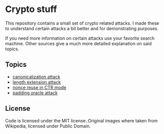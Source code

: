 Crypto stuff
============
This repository contains a small set of crypto related attacks.
I made these to understand certain attacks a bit better and for demonstrating purposes.

If you need more information on certain attacks use your favorite search machine.
Other sources give a much more detailed explanation on said topics.

Topics
------
- [canonicalization attack](./canonicalization_attack.md)
- [length extension attack](./length_extension_attack.md)
- [nonce reuse in CTR mode](./nonce_reuse.md)
- [padding oracle attack](./padding_oracle.md)

License
-------
Code is licensed under the MIT license.
Original images where taken from Wikipedia, licensed under Public Domain.